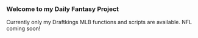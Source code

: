 ### Welcome to my Daily Fantasy Project
Currently only my Draftkings MLB functions and scripts are available. NFL coming soon!
